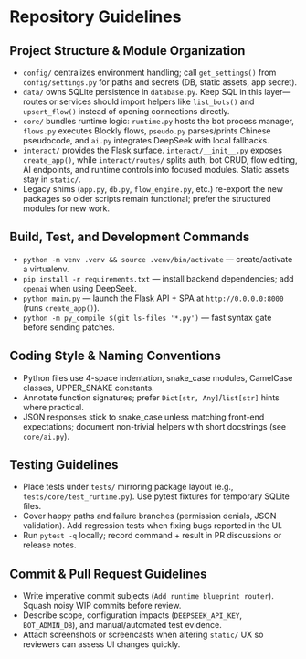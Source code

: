 # Repository Guidelines

## Project Structure & Module Organization
- `config/` centralizes environment handling; call `get_settings()` from `config/settings.py` for paths and secrets (DB, static assets, app secret).
- `data/` owns SQLite persistence in `database.py`. Keep SQL in this layer—routes or services should import helpers like `list_bots()` and `upsert_flow()` instead of opening connections directly.
- `core/` bundles runtime logic: `runtime.py` hosts the bot process manager, `flows.py` executes Blockly flows, `pseudo.py` parses/prints Chinese pseudocode, and `ai.py` integrates DeepSeek with local fallbacks.
- `interact/` provides the Flask surface. `interact/__init__.py` exposes `create_app()`, while `interact/routes/` splits auth, bot CRUD, flow editing, AI endpoints, and runtime controls into focused modules. Static assets stay in `static/`.
- Legacy shims (`app.py`, `db.py`, `flow_engine.py`, etc.) re-export the new packages so older scripts remain functional; prefer the structured modules for new work.

## Build, Test, and Development Commands
- `python -m venv .venv && source .venv/bin/activate` — create/activate a virtualenv.
- `pip install -r requirements.txt` — install backend dependencies; add `openai` when using DeepSeek.
- `python main.py` — launch the Flask API + SPA at `http://0.0.0.0:8000` (runs `create_app()`).
- `python -m py_compile $(git ls-files '*.py')` — fast syntax gate before sending patches.

## Coding Style & Naming Conventions
- Python files use 4-space indentation, snake_case modules, CamelCase classes, UPPER_SNAKE constants.
- Annotate function signatures; prefer `Dict[str, Any]`/`list[str]` hints where practical.
- JSON responses stick to snake_case unless matching front-end expectations; document non-trivial helpers with short docstrings (see `core/ai.py`).

## Testing Guidelines
- Place tests under `tests/` mirroring package layout (e.g., `tests/core/test_runtime.py`). Use pytest fixtures for temporary SQLite files.
- Cover happy paths and failure branches (permission denials, JSON validation). Add regression tests when fixing bugs reported in the UI.
- Run `pytest -q` locally; record command + result in PR discussions or release notes.

## Commit & Pull Request Guidelines
- Write imperative commit subjects (`Add runtime blueprint router`). Squash noisy WIP commits before review.
- Describe scope, configuration impacts (`DEEPSEEK_API_KEY`, `BOT_ADMIN_DB`), and manual/automated test evidence.
- Attach screenshots or screencasts when altering `static/` UX so reviewers can assess UI changes quickly.
